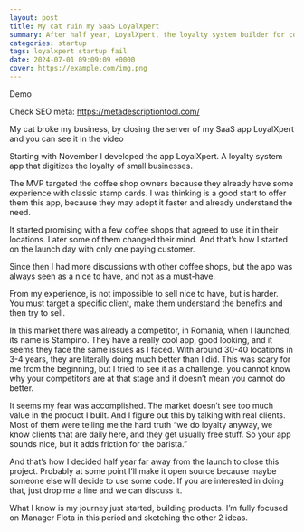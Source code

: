 ```yaml
---
layout: post
title: My cat ruin my SaaS LoyalXpert
summary: After half year, LoyalXpert, the loyalty system builder for coffee shop oweners is shutdown
categories: startup
tags: loyalxpert startup fail
date: 2024-07-01 09:09:09 +0000
cover: https://example.com/img.png
---
```


Demo

Check SEO meta: https://metadescriptiontool.com/

My cat broke my business, by closing the server of my SaaS app LoyalXpert and you can see it in the video

Starting with November I developed the app LoyalXpert. A loyalty system app that digitizes the loyalty of small businesses.

The MVP targeted the coffee shop owners because they already have some experience with classic stamp cards. I was thinking is a good start to offer them this app, because they may adopt it faster and already understand the need.

It started promising with a few coffee shops that agreed to use it in their locations. Later some of them changed their mind. And that’s how I started on the launch day with only one paying customer.

Since then I had more discussions with other coffee shops, but the app was always seen as a nice to have, and not as a must-have.

From my experience, is not impossible to sell nice to have, but is harder. You must target a specific client, make them understand the benefits and then try to sell.

In this market there was already a competitor, in Romania, when I launched, its name is Stampino. They have a really cool app, good looking, and it seems they face the same issues as I faced. With around 30-40 locations in 3-4 years, they are literally doing much better than I did. This was scary for me from the beginning, but I tried to see it as a challenge. you cannot know why your competitors are at that stage and it doesn’t mean you cannot do better.

It seems my fear was accomplished. The market doesn’t see too much value in the product I built. And I figure out this by talking with real clients. Most of them were telling me the hard truth “we do loyalty anyway, we know clients that are daily here, and they get usually free stuff. So your app sounds nice, but it adds friction for the barista.”

And that’s how I decided half year far away from the launch to close this project. Probably at some point I’ll make it open source because maybe someone else will decide to use some code. If you are interested in doing that, just drop me a line and we can discuss it.

What I know is my journey just started, building products. I’m fully focused on Manager Flota in this period and sketching the other 2 ideas.
